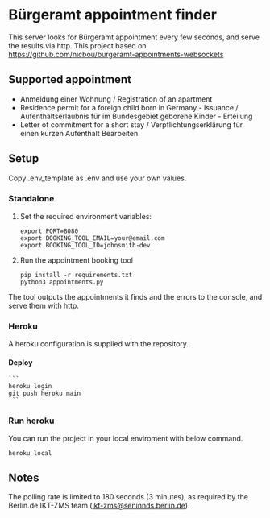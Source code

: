# Bürgeramt appointment finder

This server looks for Bürgeramt appointment every few seconds, and serve the results via http. This project based on https://github.com/nicbou/burgeramt-appointments-websockets

## Supported appointment
- Anmeldung einer Wohnung / Registration of an apartment
- Residence permit for a foreign child born in Germany - Issuance / Aufenthaltserlaubnis für im Bundesgebiet geborene Kinder - Erteilung
- Letter of commitment for a short stay / Verpflichtungserklärung für einen kurzen Aufenthalt Bearbeiten

## Setup
Copy .env_template as .env and use your own values.
### Standalone

1. Set the required environment variables:
    ```
    export PORT=8080
    export BOOKING_TOOL_EMAIL=your@email.com
    export BOOKING_TOOL_ID=johnsmith-dev
    ```

2. Run the appointment booking tool
    ```
    pip install -r requirements.txt
    python3 appointments.py
    ```

The tool outputs the appointments it finds and the errors to the console, and serve them with http.

### Heroku

A heroku configuration is supplied with the repository.
#### Deploy
    ```
    heroku login
    git push heroku main    
    ```

### Run heroku
You can run the project in your local enviroment with below command.
```
heroku local
```    

## Notes

The polling rate is limited to 180 seconds (3 minutes), as required by the Berlin.de IKT-ZMS team (ikt-zms@seninnds.berlin.de).
